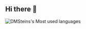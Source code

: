 ## Hi there 👋

![DMSteins's Most used languages](https://github-readme-stats.vercel.app/api/top-langs/?username=DMSteins&layout=compact&hide_border=true&langs_count=10)

<!-- ![DMSteins's GitHub stats](https://github-readme-stats.vercel.app/api?username=DMSteins&count_private=true) -->
